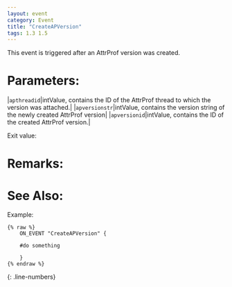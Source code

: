 ```yaml
---
layout: event
category: Event
title: "CreateAPVersion"
tags: 1.3 1.5
---
```


This event is triggered after an AttrProf version was created.  

# Parameters:  

|`apthreadid`|intValue, contains the ID of the AttrProf thread to which the version was attached.|
|`apversionstr`|intValue, contains the version string of the newly created AttrProf version|
|`apversionid`|intValue, contains the ID of the created AttrProf version.|

Exit value:



# Remarks:  



# See Also:  



Example:  

```adoscript
{% raw %}
	ON_EVENT "CreateAPVersion" {
	
	#do something
	
	}
{% endraw %}
```
{: .line-numbers}

